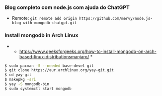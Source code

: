 ### Blog completo com node.js com ajuda do ChatGPT

- Remote: `git remote add origin https://github.com/mervy/node.js-blog-with-mongodb-chatgpt.git`

### Install mongodb in Arch Linux
- * https://www.geeksforgeeks.org/how-to-install-mongodb-on-arch-based-linux-distributionsmanjaro/ *
```bash
$ sudo pacman -S --needed base-devel git
$ git clone https://aur.archlinux.org/yay-git.git
$ cd yay-git
$ makepkg -sri
$ yay -S mongodb-bin
$ sudo systemctl start mongodb
```

